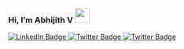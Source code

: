  <h3> Hi, I’m Abhijith V  <img src="https://media.giphy.com/media/du3J3cXyzhj75IOgvA/giphy.gif" width="30"/> </h3> 
<div id="badges"> 
        <a href="[https://www.linkedin.com/in/logintovj/](https://www.linkedin.com/in/abhijith365/">
          <img src="https://img.shields.io/badge/LinkedIn-blue?style=for-the-badge&logo=linkedin&logoColor=white" alt="LinkedIn Badge"/>
  </a>
        <a href="https://www.instagram.com/rider_365/">
          <img src="https://img.shields.io/badge/Instagram-E4405F?style=for-the-badge&logo=instagram&logoColor=white" alt="Twitter Badge"/>
  </a> 
        <a href="https://twitter.com/Abhijith365">
          <img src="https://img.shields.io/badge/Twitter-blue?style=for-the-badge&logo=twitter&logoColor=white" alt="Twitter Badge"/>
  </a> 
      </div><br>
